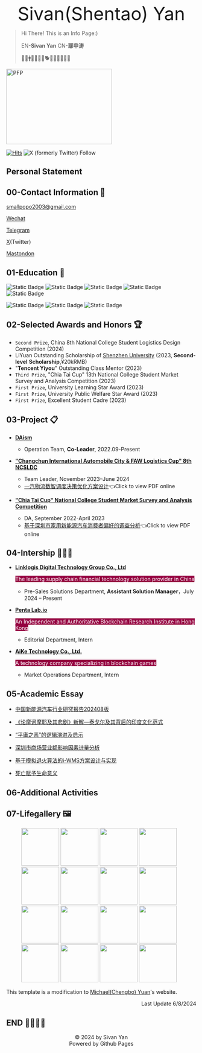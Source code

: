 <link rel="icon" type="image/x-icon" href="favicon.ico">

<p align="center"> <font size=8 >Sivan(Shentao) Yan</font> </p>

> Hi There! This is an Info Page:)
> 
> EN-**Sivan Yan** CN-**鄢申涛**
>
> 🌱💴🚹♑🌈🎏🧘🐕🐎🥔🏈🏸📕📘

<img src="https://cdn.jsdelivr.net/gh/sivanyanst/picgo@main/img/1pfp.jpg" width = "280" height = "200" alt="PFP" div align=right/> 

[![Hits](https://hits.seeyoufarm.com/api/count/incr/badge.svg?url=https%3A%2F%2Fsivanyanst.github.io&count_bg=%23950040&title_bg=%23555555&icon=wechat.svg&icon_color=%23E7E7E7&title=hithere&edge_flat=false)](https://hits.seeyoufarm.com) ![X (formerly Twitter) Follow](https://img.shields.io/twitter/follow/0xJCXsivan200) 

## Personal Statement


## 00-Contact Information 🧣

 <smallpopo2003@gmail.com> 
 
 [Wechat]() 
 
 [Telegram](https://t.me/LightSivan) 
 
 [X](https://x.com/0xJCXsivan200)(Twitter)

 [Mastondon](https://daotodon.me/@JCXsivan)
 
## 01-Education 🎒

 ![Static Badge](https://img.shields.io/badge/College-Shenzhen_University-blue)  ![Static Badge](https://img.shields.io/badge/Major-Supply_Chain_Finance-blue)  ![Static Badge](https://img.shields.io/badge/Class-2025-blue)  ![Static Badge](https://img.shields.io/badge/GPA-4.08/4.50-blue)  ![Static Badge](https://img.shields.io/badge/Research-Blockchain_Fintech_OR_SCM-blue) 

  ![Static Badge](https://img.shields.io/badge/CET%206-green)  ![Static Badge](https://img.shields.io/badge/PTL2GA-green)  ![Static Badge](https://img.shields.io/badge/Certification%20of%20Logistics%20Professional%20Proficiency%20CLPP-green) 
 
## 02-Selected Awards and Honors 🏆

* `Second Prize`, China 8th National College Student Logistics Design Competition (2024)
* LiYuan Outstanding Scholarship of [Shenzhen University](https://en.szu.edu.cn/) (2023, **Second-level** **Scholarship**,¥20kRMB)
* "**Tencent Yiyou**" Outstanding Class Mentor (2023)
* `Third Prize`, "Chia Tai Cup" 13th National College Student Market Survey and Analysis Competition (2023)
* `First Prize`, University Learning Star Award (2023)
* `First Prize`, University Public Welfare Star Award (2023)
* `First Prize`, Excellent Student Cadre (2023)
  
## 03-Project 📋

* **[DAism](https://learn.daism.io/zh)**

  * Operation Team, **Co-Leader**, 2022.09-Present
* **["Changchun International Automobile City & FAW Logistics Cup" 8th NCSLDC](http://www.clpp.org.cn/index.php?m=content&c=index&a=show&catid=257&id=418)**
  
  * Team Leader, November 2023–June 2024
  * [一汽物流数智调度决策优化方案设计](https://online.fliphtml5.com/byksl/wnqf/)👈Click to view PDF online
 
* **["Chia Tai Cup" National College Student Market Survey and Analysis Competition](http://www.china-cssc.org/show-259-1154-1.html)**
  
  * DA, September 2022-April 2023
  * [基于深圳市家用新能源汽车消费者偏好的调查分析](https://online.fliphtml5.com/byksl/oamy/)👈Click to view PDF online

## 04-Intership 👨🏻‍🏭

* [**Linklogis Digital Technology Group Co., Ltd**](https://www.linklogis.com/ "The leading supply chain financial technology solution provider in China")
  
  <font style="background: rgb(149,0,64)" color=white>The leading supply chain financial technology solution provider in China</font>
  
  * Pre-Sales Solutions Department, **Assistant Solution Manager**，July 2024 – Present
* [**Penta Lab.io**](https://www.pentalab.io/ " An Independent and Authoritative Blockchain Research Institute in Hong Kong ")
  
  <font style="background: rgb(149,0,64)" color=white>An Independent and Authoritative Blockchain Research Institute in Hong Kong</font>
  
  * Editorial Department, Intern
* [**AiKe Technology Co., Ltd.**](https://x.com/game_pupi "A technology company specializing in blockchain games")
  
  <font style="background: rgb(149,0,64)" color=white>A technology company specializing in blockchain games</font>

  * Market Operations Department, Intern
 
## 05-Academic Essay
   * [中国新能源汽车行业研究报告202408版](https://online.fliphtml5.com/byksl/jzoj/)
   
   * [《论摩诃摩耶及其悲剧》新解—泰戈尔及其背后的印度文化范式]()
   
   * [“平庸之恶”的逻辑演进及启示]()
   
   * [深圳市商场营业额影响因素计量分析]()
   
   * [基于模拟退火算法的i-WMS方案设计与实现](https://online.fliphtml5.com/byksl/gzqt/)
   
   * [死亡赋予生命意义]()
 
## 06-Additional Activities
  
## 07-Lifegallery 🖼️

<figure class="third">
    <img src="https://cdn.jsdelivr.net/gh/sivanyanst/picgo@main/img/ce904540c1456d5cf7e1e0e9fd25049.jpg" width="100"/>
    <img src="https://cdn.jsdelivr.net/gh/sivanyanst/picgo@main/img/a462b42c81178631daa8d5166506968.jpg" width="100"/>
    <img src="https://cdn.jsdelivr.net/gh/sivanyanst/picgo@main/img/e6bdc9f0c034daf66628c8c459c951b.jpg" width="100"/>
    <img src="https://cdn.jsdelivr.net/gh/sivanyanst/picgo@main/img/205a91f3f0747f9cb0bb7c96e468ffe.jpg" width="100"/>
    <img src="https://cdn.jsdelivr.net/gh/sivanyanst/picgo@main/img/f75cf9dcab821fd203d33a8b33256dd.jpg" width="100"/>
    <img src="https://cdn.jsdelivr.net/gh/sivanyanst/picgo@main/img/5b77541c75b6fe4c6ccd7be2b524038.jpg" width="100"/>
    <img src="https://cdn.jsdelivr.net/gh/sivanyanst/picgo@main/img/ea7ab14fd815b1c1bcb4ed3fb572787.jpg" width="100"/>
    <img src="https://cdn.jsdelivr.net/gh/sivanyanst/picgo@main/img/f516331ae6c43642101985847542fcd.jpg" width="100"/>
    <img src="https://cdn.jsdelivr.net/gh/sivanyanst/picgo@main/img/ff96ae380d203b561be66a5814d75df.jpg" width="100"/>
    <img src="https://cdn.jsdelivr.net/gh/sivanyanst/picgo@main/img/22bfff8ac015b681147236889faf0e4.jpg" width="100"/>
    <img src="https://cdn.jsdelivr.net/gh/sivanyanst/picgo@main/img/a0938f06eecec06febc513e7ca89750.jpg" width="100"/>
    <img src="https://cdn.jsdelivr.net/gh/sivanyanst/picgo@main/img/397ea8f1123764eedd4d8d99a27c0aa.jpg" width="100"/>
    <img src="https://cdn.jsdelivr.net/gh/sivanyanst/picgo@main/img/8f88922cb43a9825d2706edef3f5c59.jpg" width="100"/>
    <img src="https://cdn.jsdelivr.net/gh/sivanyanst/picgo@main/img/c1cc603a4db3b03d3b5c9c0129f7194.jpg" width="100"/>
    <img src="https://cdn.jsdelivr.net/gh/sivanyanst/picgo@main/img/3458076bb10dfbdb2ef0123c5deaefe.jpg" width="100"/>
    <img src="https://cdn.jsdelivr.net/gh/sivanyanst/picgo@main/img/54bdfb9572ae8ae4de69bb5e05fb238.jpg" width="100"/>
</figure>

This template is a modification to [Michael(Chengbo) Yuan](https://michaelyuancb.github.io/)'s website.

<p align="right"> Last Update 6/8/2024  </p>

## END 👋🏻👋🏻

<center>©️ 2024 by Sivan Yan</center>

<center>Powered by Github Pages</center>

